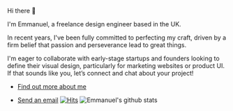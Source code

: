 Hi there 👋

I'm Emmanuel, a freelance design engineer based in the UK. 

In recent years, I've been fully committed to perfecting my craft, driven by a firm belief that passion and perseverance lead to great things.

I'm eager to collaborate with early-stage startups and founders looking to define their visual design, particularly for marketing websites or product UI. If that sounds like you, let’s connect and chat about your project! 

* [Find out more about me](https://portfolio-yans-projects-ae27286d.vercel.app/)

* [Send an email](mailto:hiyankey@gmail.com)
[![Hits](https://hits.seeyoufarm.com/api/count/incr/badge.svg?url=https%3A%2F%2Fgithub.com%2Fhiyankey&count_bg=%23666666&title_bg=%23ff5500&icon=&icon_color=%23E7E7E7&title=hits&edge_flat=false)]([https://kdy1.github.io](https://portfolio-yans-projects-ae27286d.vercel.app/))
![Emmanuel's github stats](https://github-readme-stats.vercel.app/api?username=hiyankey&count_private=true&show_icons=true)
